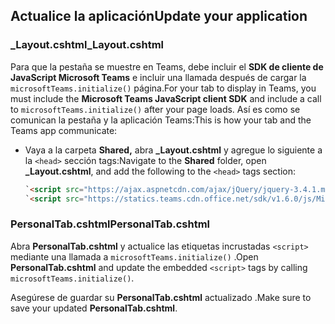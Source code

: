 ## <a name="update-your-application"></a><span data-ttu-id="b8a45-101">Actualice la aplicación</span><span class="sxs-lookup"><span data-stu-id="b8a45-101">Update your application</span></span>

### <a name="_layoutcshtml"></a><span data-ttu-id="b8a45-102">_Layout.cshtml</span><span class="sxs-lookup"><span data-stu-id="b8a45-102">_Layout.cshtml</span></span>

<span data-ttu-id="b8a45-103">Para que la pestaña se muestre en Teams, debe incluir el **SDK de cliente de JavaScript Microsoft Teams** e incluir una llamada después de cargar la `microsoftTeams.initialize()` página.</span><span class="sxs-lookup"><span data-stu-id="b8a45-103">For your tab to display in Teams, you must include the **Microsoft Teams JavaScript client SDK** and include a call to `microsoftTeams.initialize()` after your page loads.</span></span> <span data-ttu-id="b8a45-104">Así es como se comunican la pestaña y la aplicación Teams:</span><span class="sxs-lookup"><span data-stu-id="b8a45-104">This is how your tab and the Teams app communicate:</span></span>

- <span data-ttu-id="b8a45-105">Vaya a la carpeta **Shared,** abra **_Layout.cshtml** y agregue lo siguiente a la `<head>` sección tags:</span><span class="sxs-lookup"><span data-stu-id="b8a45-105">Navigate to the **Shared** folder, open **_Layout.cshtml**, and add the following to the `<head>` tags section:</span></span>

    ```html
    `<script src="https://ajax.aspnetcdn.com/ajax/jQuery/jquery-3.4.1.min.js"></script>`
    `<script src="https://statics.teams.cdn.office.net/sdk/v1.6.0/js/MicrosoftTeams.min.js"></script>`
    ```

### <a name="personaltabcshtml"></a><span data-ttu-id="b8a45-106">PersonalTab.cshtml</span><span class="sxs-lookup"><span data-stu-id="b8a45-106">PersonalTab.cshtml</span></span>

<span data-ttu-id="b8a45-107">Abra **PersonalTab.cshtml** y actualice las etiquetas incrustadas `<script>` mediante una llamada a `microsoftTeams.initialize()` .</span><span class="sxs-lookup"><span data-stu-id="b8a45-107">Open **PersonalTab.cshtml** and update the embedded `<script>` tags by calling `microsoftTeams.initialize()`.</span></span>

<span data-ttu-id="b8a45-108">Asegúrese de guardar su **PersonalTab.cshtml** actualizado .</span><span class="sxs-lookup"><span data-stu-id="b8a45-108">Make sure to save your updated **PersonalTab.cshtml**.</span></span>